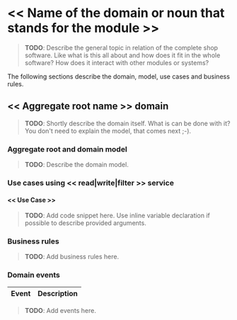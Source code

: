 # << Name of the domain or noun that stands for the module >>

> __TODO__: Describe the general topic in relation of the complete shop software. Like what is this all about and
> how does it fit in the whole software? How does it interact with other modules or systems?

The following sections describe the domain, model, use cases and business rules.


## << Aggregate root name >> domain

> __TODO__: Shortly describe the domain itself. What is can be done with it? You don't need to explain the model, that
> comes next ;-).


### Aggregate root and domain model

> __TODO__: Describe the domain model.


### Use cases using << read|write|filter >> service


#### << Use Case >>

> __TODO__: Add code snippet here. Use inline variable declaration if possible to describe provided arguments.


### Business rules

> __TODO__: Add business rules here.


### Domain events

| Event | Description |
| ----- | ----------- |

> __TODO__: Add events here.
